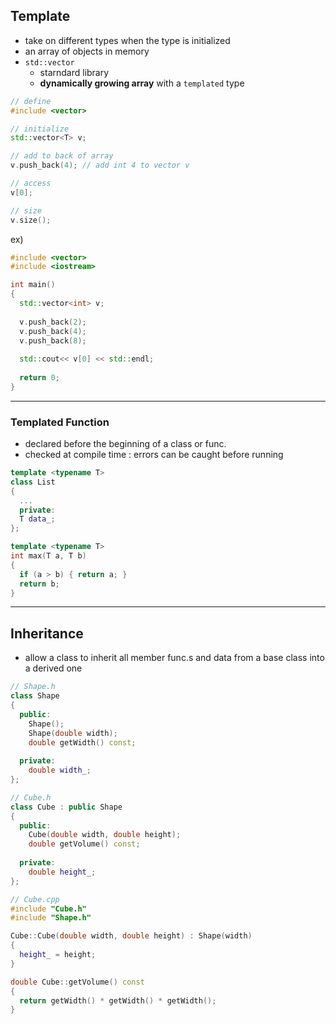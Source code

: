 ## Template

- take on different types when the type is initialized
- an array of objects in memory
- `std::vector` 
  - starndard library
  - **dynamically growing array** with a `templated` type

```C++
// define
#include <vector>

// initialize
std::vector<T> v;

// add to back of array
v.push_back(4); // add int 4 to vector v

// access
v[0];

// size
v.size();
```
ex)
```C++
#include <vector>
#include <iostream>

int main()
{
  std::vector<int> v;
  
  v.push_back(2);
  v.push_back(4);
  v.push_back(8);
  
  std::cout<< v[0] << std::endl;
  
  return 0;
}
```

---

### Templated Function
- declared before the beginning of a class or func.
- checked at compile time : errors can be caught before running
```C++
template <typename T>
class List
{
  ...
  private:
  T data_;
};

template <typename T>
int max(T a, T b)
{
  if (a > b) { return a; }
  return b;
}
```

---

## Inheritance
- allow a class to inherit all member func.s and data from a base class into a derived one

```C++
// Shape.h
class Shape
{
  public:
    Shape();
    Shape(double width);
    double getWidth() const;
  
  private:
    double width_;
};

// Cube.h
class Cube : public Shape 
{
  public:
    Cube(double width, double height);
    double getVolume() const;
  
  private:
    double height_;
};

// Cube.cpp
#include "Cube.h"
#include "Shape.h"

Cube::Cube(double width, double height) : Shape(width) 
{
  height_ = height;
}

double Cube::getVolume() const
{
  return getWidth() * getWidth() * getWidth();
}
```
